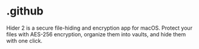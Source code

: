 # .github
Hider 2 is a secure file-hiding and encryption app for macOS. Protect your files with AES-256 encryption, organize them into vaults, and hide them with one click.
